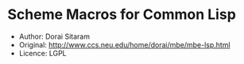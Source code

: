 # Scheme Macros for Common Lisp
* Author: Dorai Sitaram
* Original: http://www.ccs.neu.edu/home/dorai/mbe/mbe-lsp.html
* Licence: LGPL


